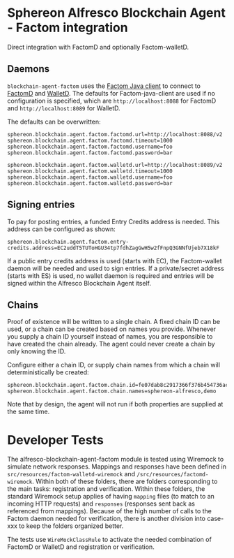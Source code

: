 # Sphereon Alfresco Blockchain Agent - Factom integration

Direct integration with FactomD and optionally Factom-walletD.

## Daemons
`blockchain-agent-factom` uses the [Factom Java client](https://github.com/bi-foundation/factom-java) to connect to [FactomD](https://github.com/FactomProject/factomd) and [WalletD](https://github.com/FactomProject/factom-walletd).
The defaults for Factom-java-client are used if no configuration is specified, which are `http://localhost:8088` for FactomD and `http://localhost:8089` for WalletD.

The defaults can be overwritten:
```
sphereon.blockchain.agent.factom.factomd.url=http://localhost:8088/v2
sphereon.blockchain.agent.factom.factomd.timeout=1000
sphereon.blockchain.agent.factom.factomd.username=foo
sphereon.blockchain.agent.factom.factomd.password=bar

sphereon.blockchain.agent.factom.walletd.url=http://localhost:8089/v2
sphereon.blockchain.agent.factom.walletd.timeout=1000
sphereon.blockchain.agent.factom.walletd.username=foo
sphereon.blockchain.agent.factom.walletd.password=bar
```

## Signing entries

To pay for posting entries, a funded Entry Credits address is needed. This address can be configured as shown:
```
sphereon.blockchain.agent.factom.entry-credits.address=EC2uddT5TUToHGU34tp7fdhZagGwH5w2fFnpQ3GNNfUjeb7X18kF
```
If a public entry credits address is used (starts with EC), the Factom-wallet daemon will be needed and used to sign entries. If a private/secret address (starts with ES) is used, no wallet daemon is required and entries will be signed within the Alfresco Blockchain Agent itself.

## Chains

Proof of existence will be written to a single chain. A fixed chain ID can be used, or a chain can be created based on names you provide. Whenever you supply a chain ID yourself instead of names, you are responsible to have created the chain already. The agent could never create a chain by only knowing the ID.

Configure either a chain ID, or supply chain names from which a chain will deterministically be created:
```
sphereon.blockchain.agent.factom.chain.id=fe07dab8c2917366f376b454736ac07865626074691b30ffddddda4ff02a9451
sphereon.blockchain.agent.factom.chain.names=sphereon-alfresco,demo
```
Note that by design, the agent will not run if both properties are supplied at the same time.

# Developer Tests

The alfresco-blockchain-agent-factom module is tested using Wiremock to simulate network responses.
Mappings and responses have been defined in `src/resources/factom-walletd-wiremock` and `/src/resources/factomd-wiremock`.
Within both of these folders, there are folders corresponding to the main tasks: registration and verification.
Within these folders, the standard Wiremock setup applies of having `mapping` files (to match to an incoming HTTP requests) and `responses` (responses sent back as referenced from mappings). Because of the high number of calls to the Factom daemon needed for verification, there is another division into case-xxx to keep the folders organized better.

The tests use `WireMockClassRule` to activate the needed combination of FactomD or WalletD and registration or verification.
